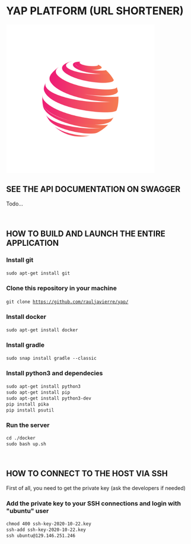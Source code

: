 # YAP PLATFORM (URL SHORTENER)

<img src='https://github.com/rauljavierre/yap/blob/master/logo/logo-2150297.png' width='400'>

## SEE THE API DOCUMENTATION ON SWAGGER
Todo...

</br>

## HOW TO BUILD AND LAUNCH THE ENTIRE APPLICATION


### Install git

<code>sudo apt-get install git</code>

### Clone this repository in your machine

<code>git clone https://github.com/rauljavierre/yap/</code>

### Install docker

<code>sudo apt-get install docker</code>

### Install gradle

<code>sudo snap install gradle --classic</code>

### Install python3 and dependecies
```
sudo apt-get install python3
sudo apt-get install pip
sudo apt-get install python3-dev
pip install pika
pip install psutil
```

### Run the server
```
cd ./docker
sudo bash up.sh
```

</br>


## HOW TO CONNECT TO THE HOST VIA SSH

First of all, you need to get the private key (ask the developers if needed)

### Add the private key to your SSH connections and login with "ubuntu" user

```
chmod 400 ssh-key-2020-10-22.key
ssh-add ssh-key-2020-10-22.key
ssh ubuntu@129.146.251.246
```

